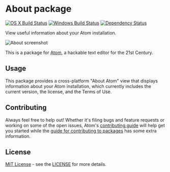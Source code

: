 # About package
[![OS X Build Status](https://travis-ci.org/atom/about.svg?branch=master)](https://travis-ci.org/atom/about) [![Windows Build Status](https://ci.appveyor.com/api/projects/status/msprea3vq47l8oce/branch/master?svg=true)](https://ci.appveyor.com/project/atom/about/branch/master) [![Dependency Status](https://david-dm.org/atom/about.svg)](https://david-dm.org/atom/about) 

View useful information about your Atom installation.

![About screenshot](https://raw.githubusercontent.com/atom/about/master/resources/about-atom.png)

This is a package for [Atom](https://atom.io), a hackable text editor for the 21st Century.

## Usage

This package provides a cross-platform "About Atom" view that displays information about your Atom installation, which currently includes the current version, the license, and the Terms of Use.

## Contributing
Always feel free to help out!  Whether it's filing bugs and feature requests
or working on some of the open issues, Atom's [contributing guide](https://github.com/atom/atom/blob/master/CONTRIBUTING.md)
will help get you started while the [guide for contributing to packages](https://github.com/atom/atom/blob/master/docs/contributing-to-packages.md)
has some extra information.

## License

[MIT License](http://opensource.org/licenses/MIT) - see the [LICENSE](https://github.com/atom/about/blob/master/LICENSE.md) for more details.
